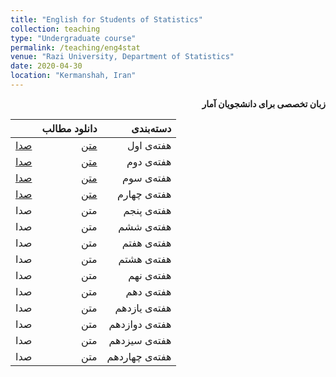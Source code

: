 ```yaml
---
title: "English for Students of Statistics"
collection: teaching
type: "Undergraduate course"
permalink: /teaching/eng4stat
venue: "Razi University, Department of Statistics"
date: 2020-04-30
location: "Kermanshah, Iran"
---
```


<p dir='rtl' align='right'><b>
  زبان تخصصی برای دانشجویان آمار
</b></p>



||    دانلود مطالب |    دسته‌بندی |
|--:|---:|---:|
| [صدا](../files/eng4stat/eng4stat1.mp3) | [متن](../files/eng4stat/eng4stat1.pdf) | هفته‌ی اول |
| [صدا](../files/eng4stat/eng4stat2.mp3) | [متن](../files/eng4stat/eng4stat2.pdf) | هفته‌ی دوم |
| [صدا](../files/eng4stat/eng4stat3.mp3) | [متن](../files/eng4stat/eng4stat3.pdf) | هفته‌ی سوم |
| [صدا](../files/eng4stat/eng4stat4.mp3) | [متن](../files/eng4stat/eng4stat4.pdf) | هفته‌ی چهارم |
| صدا | متن | هفته‌ی پنجم |
| صدا | متن | هفته‌ی ششم |
| صدا | متن | هفته‌ی هفتم |
| صدا | متن | هفته‌ی هشتم |
| صدا | متن | هفته‌ی نهم |
| صدا | متن | هفته‌ی دهم |
| صدا | متن | هفته‌ی یازدهم |
| صدا | متن | هفته‌ی دوازدهم |
| صدا | متن | هفته‌ی سیزدهم |
| صدا | متن | هفته‌ی چهاردهم |
